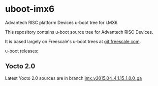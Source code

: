 uboot-imx6
==========
Advantech RISC platform Devices u-boot tree for i.MX6.

This repository contains u-boot source tree for Advantech RISC Devices.

It is based largely on Freescale's u-boot trees at [git.freescale.com][freescale].

u-boot releases:

Yocto 2.0
----------
Latest Yocto 2.0 sources are in branch [imx_v2015.04_4.1.15_1.0.0_ga][latest-4.1.15]

[freescale]: http://git.freescale.com/git/cgit.cgi/imx/uboot-imx.git/ "Freescale Git repository"
[latest-4.1.15]:https://github.com/ADVANTECH-Corp/uboot-imx6/tree/imx_v2015.04_4.1.15_1.0.0_ga "2015.04_4.1.15_1.0.0 GA kernel tree"
